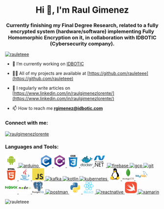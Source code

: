 <h1 align="center">Hi 👋, I'm Raul Gimenez</h1>
<h3 align="center">Currently finishing my Final Degree Research, related to a fully encrypted system (hardware/software) implementing Fully 
Homomorphic Encryption on it, in collaboration with IDBOTIC (Cybersecurity company).</h3>

<p align="left"> <a href="https://github.com/ryo-ma/github-profile-trophy"><img 
src="https://github-profile-trophy.vercel.app/?username=rauleteee" alt="rauleteee" /></a> </p>

- 🔭 I’m currently working on [IDBOTIC](https://www.linkedin.com/company/idbotic/?viewAsMember=true)

- 👨‍💻 All of my projects are available at [https://github.com/rauleteee](https://github.com/rauleteee)

- 📝 I regularly write articles on [https://www.linkedin.com/in/raulgimenezlorente/](https://www.linkedin.com/in/raulgimenezlorente/)

- 📫 How to reach me **rgimenez@idbotic.com**

<h3 align="left">Connect with me:</h3>
<p align="left">
<a href="https://linkedin.com/in/raulgimenezlorente" target="blank"><img align="center" 
src="https://raw.githubusercontent.com/rahuldkjain/github-profile-readme-generator/master/src/images/icons/Social/linked-in-alt.svg" 
alt="raulgimenezlorente" height="30" width="40" /></a>
</p>

<h3 align="left">Languages and Tools:</h3>
<p align="left"> <a href="https://developer.android.com" target="_blank" rel="noreferrer"> <img 
src="https://raw.githubusercontent.com/devicons/devicon/master/icons/android/android-original-wordmark.svg" alt="android" width="40" 
height="40"/> </a> <a href="https://www.arduino.cc/" target="_blank" rel="noreferrer"> <img 
src="https://cdn.worldvectorlogo.com/logos/arduino-1.svg" alt="arduino" width="40" height="40"/> </a> <a href="https://www.cprogramming.com/" 
target="_blank" rel="noreferrer"> <img src="https://raw.githubusercontent.com/devicons/devicon/master/icons/c/c-original.svg" alt="c" width="40" 
height="40"/> </a> <a href="https://www.w3schools.com/cs/" target="_blank" rel="noreferrer"> <img 
src="https://raw.githubusercontent.com/devicons/devicon/master/icons/csharp/csharp-original.svg" alt="csharp" width="40" height="40"/> </a> <a 
href="https://www.w3schools.com/css/" target="_blank" rel="noreferrer"> <img 
src="https://raw.githubusercontent.com/devicons/devicon/master/icons/css3/css3-original-wordmark.svg" alt="css3" width="40" height="40"/> </a> 
<a href="https://www.docker.com/" target="_blank" rel="noreferrer"> <img 
src="https://raw.githubusercontent.com/devicons/devicon/master/icons/docker/docker-original-wordmark.svg" alt="docker" width="40" height="40"/> 
</a> <a href="https://dotnet.microsoft.com/" target="_blank" rel="noreferrer"> <img 
src="https://raw.githubusercontent.com/devicons/devicon/master/icons/dot-net/dot-net-original-wordmark.svg" alt="dotnet" width="40" 
height="40"/> </a> <a href="https://firebase.google.com/" target="_blank" rel="noreferrer"> <img 
src="https://www.vectorlogo.zone/logos/firebase/firebase-icon.svg" alt="firebase" width="40" height="40"/> </a> <a 
href="https://cloud.google.com" target="_blank" rel="noreferrer"> <img 
src="https://www.vectorlogo.zone/logos/google_cloud/google_cloud-icon.svg" alt="gcp" width="40" height="40"/> </a> <a 
href="https://git-scm.com/" target="_blank" rel="noreferrer"> <img src="https://www.vectorlogo.zone/logos/git-scm/git-scm-icon.svg" alt="git" 
width="40" height="40"/> </a> <a href="https://www.w3.org/html/" target="_blank" rel="noreferrer"> <img 
src="https://raw.githubusercontent.com/devicons/devicon/master/icons/html5/html5-original-wordmark.svg" alt="html5" width="40" height="40"/> 
</a> <a href="https://www.java.com" target="_blank" rel="noreferrer"> <img 
src="https://raw.githubusercontent.com/devicons/devicon/master/icons/java/java-original.svg" alt="java" width="40" height="40"/> </a> <a 
href="https://developer.mozilla.org/en-US/docs/Web/JavaScript" target="_blank" rel="noreferrer"> <img 
src="https://raw.githubusercontent.com/devicons/devicon/master/icons/javascript/javascript-original.svg" alt="javascript" width="40" 
height="40"/> </a> <a href="https://kafka.apache.org/" target="_blank" rel="noreferrer"> <img 
src="https://www.vectorlogo.zone/logos/apache_kafka/apache_kafka-icon.svg" alt="kafka" width="40" height="40"/> </a> <a 
href="https://kotlinlang.org" target="_blank" rel="noreferrer"> <img src="https://www.vectorlogo.zone/logos/kotlinlang/kotlinlang-icon.svg" 
alt="kotlin" width="40" height="40"/> </a> <a href="https://kubernetes.io" target="_blank" rel="noreferrer"> <img 
src="https://www.vectorlogo.zone/logos/kubernetes/kubernetes-icon.svg" alt="kubernetes" width="40" height="40"/> </a> <a 
href="https://www.linux.org/" target="_blank" rel="noreferrer"> <img 
src="https://raw.githubusercontent.com/devicons/devicon/master/icons/linux/linux-original.svg" alt="linux" width="40" height="40"/> </a> <a 
href="https://www.mongodb.com/" target="_blank" rel="noreferrer"> <img 
src="https://raw.githubusercontent.com/devicons/devicon/master/icons/mongodb/mongodb-original-wordmark.svg" alt="mongodb" width="40" 
height="40"/> </a> <a href="https://www.mysql.com/" target="_blank" rel="noreferrer"> <img 
src="https://raw.githubusercontent.com/devicons/devicon/master/icons/mysql/mysql-original-wordmark.svg" alt="mysql" width="40" height="40"/> 
</a> <a href="https://www.nginx.com" target="_blank" rel="noreferrer"> <img 
src="https://raw.githubusercontent.com/devicons/devicon/master/icons/nginx/nginx-original.svg" alt="nginx" width="40" height="40"/> </a> <a 
href="https://nodejs.org" target="_blank" rel="noreferrer"> <img 
src="https://raw.githubusercontent.com/devicons/devicon/master/icons/nodejs/nodejs-original-wordmark.svg" alt="nodejs" width="40" height="40"/> 
</a> <a href="https://www.postgresql.org" target="_blank" rel="noreferrer"> <img 
src="https://raw.githubusercontent.com/devicons/devicon/master/icons/postgresql/postgresql-original-wordmark.svg" alt="postgresql" width="40" 
height="40"/> </a> <a href="https://postman.com" target="_blank" rel="noreferrer"> <img 
src="https://www.vectorlogo.zone/logos/getpostman/getpostman-icon.svg" alt="postman" width="40" height="40"/> </a> <a 
href="https://www.python.org" target="_blank" rel="noreferrer"> <img 
src="https://raw.githubusercontent.com/devicons/devicon/master/icons/python/python-original.svg" alt="python" width="40" height="40"/> </a> <a 
href="https://reactjs.org/" target="_blank" rel="noreferrer"> <img 
src="https://raw.githubusercontent.com/devicons/devicon/master/icons/react/react-original-wordmark.svg" alt="react" width="40" height="40"/> 
</a> <a href="https://reactnative.dev/" target="_blank" rel="noreferrer"> <img src="https://reactnative.dev/img/header_logo.svg" 
alt="reactnative" width="40" height="40"/> </a> <a href="https://developer.apple.com/swift/" target="_blank" rel="noreferrer"> <img 
src="https://raw.githubusercontent.com/devicons/devicon/master/icons/swift/swift-original.svg" alt="swift" width="40" height="40"/> </a> <a 
href="https://dotnet.microsoft.com/apps/xamarin" target="_blank" rel="noreferrer"> <img 
src="https://raw.githubusercontent.com/detain/svg-logos/780f25886640cef088af994181646db2f6b1a3f8/svg/xamarin.svg" alt="xamarin" width="40" 
height="40"/> </a> </p>

<p><img align="center" src="https://github-readme-stats.vercel.app/api/top-langs?username=rauleteee&show_icons=true&locale=en&layout=compact" 
alt="rauleteee" /></p>
